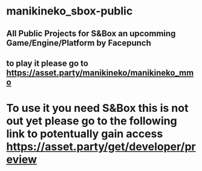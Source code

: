 # manikineko_sbox-public
## All Public Projects for S&Box an upcomming Game/Engine/Platform by Facepunch

## to play it please go to https://asset.party/manikineko/manikineko_mmo
# To use it you need S&Box this is not out yet please go to the following link to potentually gain access https://asset.party/get/developer/preview

